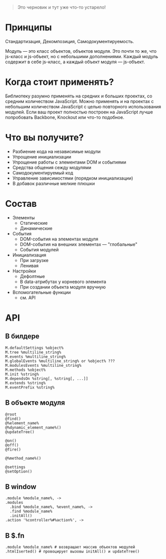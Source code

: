 > Это черновик и тут уже что-то устарело!

# Принципы

Стандартизация, Декомпозиция, Самодокументируемость.

Модуль — это класс объектов, объектов модуля. Это почти то же, что js-класс и js-объект, но с небольшими дополнениями. Каждый модуль содержит в себе js-класс, а каждый объект модуля — js-объект.

# Когда стоит применять?

Библиотеку разумно применять на средних и больших проектах, со средним количеством JavaScript.
Можно применять и на проектах с небольшим количеством JavaScript с целью повторного использования модулей.
Если ваш проект полностью построен на JavaScript лучше попробовать Backbone, Knockout или что-то подобное.

# Что вы получите?

- Разбиение кода на независимые модули
- Упрощение инициализации
- Упрощение работы с элементами DOM и событиями
- Средства общения сежду модулями
- Самодокументируемый код
- Управление зависимостями (порядком инициализации)
- В добавок различные мелкие плюшки

# Состав
  
- Элементы
  - Статические
  - Динамические
- События
  - DOM-события на элементах модуля
  - DOM-события на внешних элементах — "глобальные"
  - События модулей
- Инициализация
  - При загрузке
  - Ленивая
- Настройки
  - Дефолтные
  - В data-атрибутах у корневого элемента
  - При создании объекта модуля вручную
- Вспомогательные функции
  - см. API

# API

## В билдере

    M.defaultSettings %object%
    M.tree %multiline_string%
    M.events %multiline_string%
    M.globalEvents %multiline_string% or %object% ???
    M.modulesEvents %multiline_string%
    M.methods %object%
    M.init %string%
    M.dependsOn %string[, %string[, ...]]
    M.extends %string%
    M.eventPrefix %string%

## В объекте модуля

    @root
    @find()
    @%element_name%
    @%dynamic_element_name%()
    @updateTree()

    @on()
    @off()
    @fire()

    @%method_name%()

    @settings
    @setOption()

## В window

    .module %module_name%, ->
    .modules
      .bind %module_name%, %event_name%, ->
      .find %module_name%
      .initAll()
    .action '%controller%#%action%', ->

## В $.fn

    .module %module_name% # возвращает массив объектов модулей
    .htmlIserted() # провоцирует вызовы initAll() и updateTree()